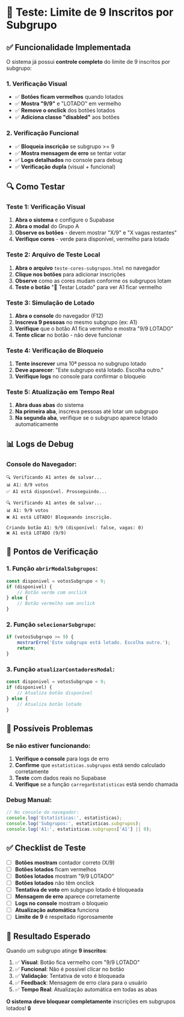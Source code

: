 # 🧪 Teste: Limite de 9 Inscritos por Subgrupo

## ✅ Funcionalidade Implementada

O sistema já possui **controle completo** do limite de 9 inscritos por subgrupo:

### 1. **Verificação Visual**
- ✅ **Botões ficam vermelhos** quando lotados
- ✅ **Mostra "9/9"** e "LOTADO" em vermelho
- ✅ **Remove o onclick** dos botões lotados
- ✅ **Adiciona classe "disabled"** aos botões

### 2. **Verificação Funcional**
- ✅ **Bloqueia inscrição** se subgrupo >= 9
- ✅ **Mostra mensagem de erro** se tentar votar
- ✅ **Logs detalhados** no console para debug
- ✅ **Verificação dupla** (visual + funcional)

## 🔍 Como Testar

### Teste 1: Verificação Visual
1. **Abra o sistema** e configure o Supabase
2. **Abra o modal** do Grupo A
3. **Observe os botões** - devem mostrar "X/9" e "X vagas restantes"
4. **Verifique cores** - verde para disponível, vermelho para lotado

### Teste 2: Arquivo de Teste Local
1. **Abra o arquivo** `teste-cores-subgrupos.html` no navegador
2. **Clique nos botões** para adicionar inscrições
3. **Observe** como as cores mudam conforme os subgrupos lotam
4. **Teste o botão** "🧪 Testar Lotado" para ver A1 ficar vermelho

### Teste 3: Simulação de Lotado
1. **Abra o console** do navegador (F12)
2. **Inscreva 9 pessoas** no mesmo subgrupo (ex: A1)
3. **Verifique** que o botão A1 fica vermelho e mostra "9/9 LOTADO"
4. **Tente clicar** no botão - não deve funcionar

### Teste 4: Verificação de Bloqueio
1. **Tente inscrever** uma 10ª pessoa no subgrupo lotado
2. **Deve aparecer**: "Este subgrupo está lotado. Escolha outro."
3. **Verifique logs** no console para confirmar o bloqueio

### Teste 5: Atualização em Tempo Real
1. **Abra duas abas** do sistema
2. **Na primeira aba**, inscreva pessoas até lotar um subgrupo
3. **Na segunda aba**, verifique se o subgrupo aparece lotado automaticamente

## 📊 Logs de Debug

### Console do Navegador:
```
🔍 Verificando A1 antes de salvar...
📊 A1: 8/9 votos
✅ A1 está disponível. Prosseguindo...

🔍 Verificando A1 antes de salvar...
📊 A1: 9/9 votos
❌ A1 está LOTADO! Bloqueando inscrição.

Criando botão A1: 9/9 (disponível: false, vagas: 0)
❌ A1 está LOTADO (9/9)
```

## 🎯 Pontos de Verificação

### 1. **Função `abrirModalSubgrupos`:**
```javascript
const disponivel = votosSubgrupo < 9;
if (disponivel) {
    // Botão verde com onclick
} else {
    // Botão vermelho sem onclick
}
```

### 2. **Função `selecionarSubgrupo`:**
```javascript
if (votosSubgrupo >= 9) {
    mostrarErro('Este subgrupo está lotado. Escolha outro.');
    return;
}
```

### 3. **Função `atualizarContadoresModal`:**
```javascript
const disponivel = votosSubgrupo < 9;
if (disponivel) {
    // Atualiza botão disponível
} else {
    // Atualiza botão lotado
}
```

## 🔧 Possíveis Problemas

### Se não estiver funcionando:

1. **Verifique o console** para logs de erro
2. **Confirme** que `estatisticas.subgrupos` está sendo calculado corretamente
3. **Teste** com dados reais no Supabase
4. **Verifique** se a função `carregarEstatisticas` está sendo chamada

### Debug Manual:
```javascript
// No console do navegador:
console.log('Estatísticas:', estatisticas);
console.log('Subgrupos:', estatisticas.subgrupos);
console.log('A1:', estatisticas.subgrupos['A1'] || 0);
```

## ✅ Checklist de Teste

- [ ] **Botões mostram** contador correto (X/9)
- [ ] **Botões lotados** ficam vermelhos
- [ ] **Botões lotados** mostram "9/9 LOTADO"
- [ ] **Botões lotados** não têm onclick
- [ ] **Tentativa de voto** em subgrupo lotado é bloqueada
- [ ] **Mensagem de erro** aparece corretamente
- [ ] **Logs no console** mostram o bloqueio
- [ ] **Atualização automática** funciona
- [ ] **Limite de 9** é respeitado rigorosamente

## 🎉 Resultado Esperado

Quando um subgrupo atinge **9 inscritos**:

1. ✅ **Visual**: Botão fica vermelho com "9/9 LOTADO"
2. ✅ **Funcional**: Não é possível clicar no botão
3. ✅ **Validação**: Tentativa de voto é bloqueada
4. ✅ **Feedback**: Mensagem de erro clara para o usuário
5. ✅ **Tempo Real**: Atualização automática em todas as abas

**O sistema deve bloquear completamente** inscrições em subgrupos lotados! 🔒 